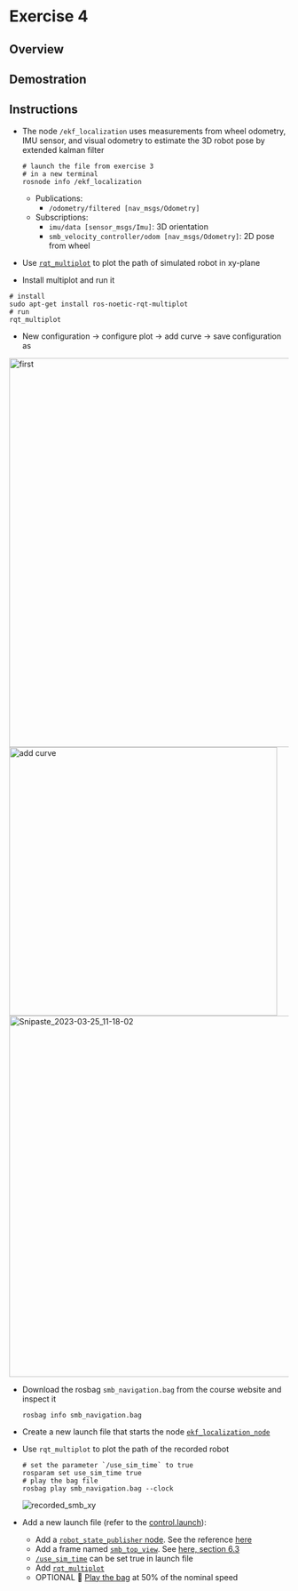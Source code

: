 # Exercise 4

## Overview

## Demostration

## Instructions

- The node `/ekf_localization` uses measurements from wheel odometry, IMU sensor, and visual odometry to estimate the 3D robot pose by extended kalman filter
  ```shell
  # launch the file from exercise 3
  # in a new terminal
  rosnode info /ekf_localization
  ```
  - Publications:
    - `/odometry/filtered [nav_msgs/Odometry]`
  - Subscriptions:
    - `imu/data [sensor_msgs/Imu]`: 3D orientation
    - `smb_velocity_controller/odom [nav_msgs/Odometry]`: 2D pose from wheel

-  Use [`rqt_multiplot`](https://github.com/ANYbotics/rqt_multiplot_plugin) to plot the path of simulated robot in xy-plane
  - Install multiplot and run it
  
  ```shell
  # install
  sudo apt-get install ros-noetic-rqt-multiplot
  # run
  rqt_multiplot
  ```
  
  - New configuration -> configure plot -> add curve -> save configuration as
  <img width="700" alt="first" src="https://user-images.githubusercontent.com/100858995/227711492-ddc38be1-1259-45fd-93d8-df0667d98e69.png">
  
  <img width="483" alt="add curve" src="https://user-images.githubusercontent.com/100858995/227711500-e400c84b-dec8-4ec4-a03c-825d725c0515.png"> 
  
  <img width="650" alt="Snipaste_2023-03-25_11-18-02" src="https://user-images.githubusercontent.com/100858995/227711524-111c0536-0136-4133-b122-20ed334e666e.png">

- Download the rosbag `smb_navigation.bag` from the course website and inspect it
  ```shell
  rosbag info smb_navigation.bag
  ```

- Create a new launch file that starts the node [`ekf_localization_node`](https://github.com/Perian-Yan/Introduction-to-ROS/blob/d4945f333096095403d05b5cfd78ea1bdb59de9d/Exercise%204/src/smb_highlevel_controller/launch/ekf_localization.launch#L2-L5)

- Use `rqt_multiplot` to plot the path of the recorded robot

  ```shell
  # set the parameter `/use_sim_time` to true
  rosparam set use_sim_time true
  # play the bag file 
  rosbag play smb_navigation.bag --clock
  ```
  
  ![recorded_smb_xy](https://user-images.githubusercontent.com/100858995/227726913-b6e90f17-ca4a-4751-b8b7-d8f336673003.png)

  
- Add a new launch file (refer to the [control.launch](https://github.com/Perian-Yan/Introduction-to-ROS/blob/d4945f333096095403d05b5cfd78ea1bdb59de9d/Exercise%204/src/smb_common/smb_control/launch/control.launch)):
  - Add a [`robot_state_publisher` node]([http://wiki.ros.org/robot_state_publisher/Tutorials/Using%20the%20robot%20state%20publisher%20on%20your%20own%20robot](https://github.com/Perian-Yan/Introduction-to-ROS/blob/d4945f333096095403d05b5cfd78ea1bdb59de9d/Exercise%204/src/smb_highlevel_controller/launch/ekf_localization.launch#L40-L44)). See the reference [here](http://wiki.ros.org/robot_state_publisher/Tutorials/Using%20the%20robot%20state%20publisher%20on%20your%20own%20robot)
  - Add a frame named [`smb_top_view`](https://github.com/Perian-Yan/Introduction-to-ROS/blob/d4945f333096095403d05b5cfd78ea1bdb59de9d/Exercise%204/src/smb_highlevel_controller/launch/ekf_localization.launch#L16-L18). See [here, section 6.3](http://wiki.ros.org/tf)
  - [`/use_sim_time`](https://github.com/Perian-Yan/Introduction-to-ROS/blob/d4945f333096095403d05b5cfd78ea1bdb59de9d/Exercise%204/src/smb_highlevel_controller/launch/ekf_localization.launch#L7) can be set true in launch file
  - Add [`rqt_multiplot`](https://github.com/Perian-Yan/Introduction-to-ROS/blob/d4945f333096095403d05b5cfd78ea1bdb59de9d/Exercise%204/src/smb_highlevel_controller/launch/ekf_localization.launch#L12-L14)
  - OPTIONAL 👏 [Play the bag](https://github.com/Perian-Yan/Introduction-to-ROS/blob/d4945f333096095403d05b5cfd78ea1bdb59de9d/Exercise%204/src/smb_highlevel_controller/launch/ekf_localization.launch#L20-L22) at 50% of the nominal speed

